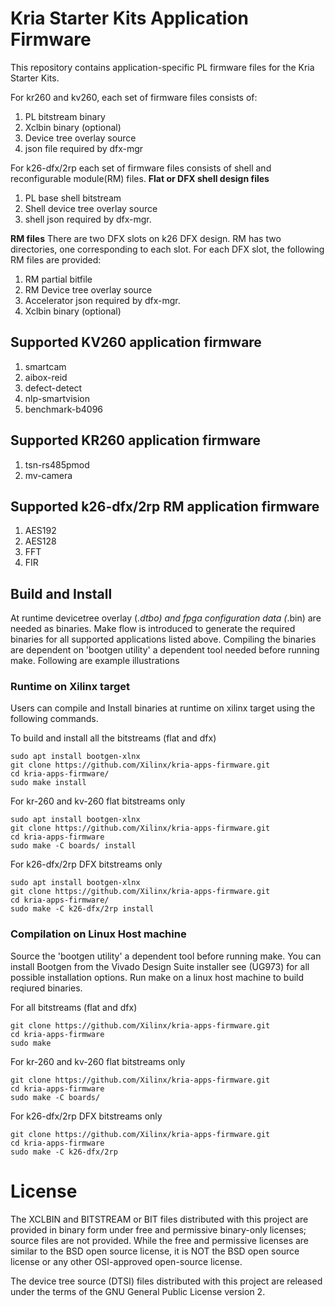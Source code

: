 # Kria Starter Kits Application Firmware

This repository contains application-specific PL firmware files for the Kria
Starter Kits.

For kr260 and kv260, each set of firmware files consists of:
1. PL bitstream binary
2. Xclbin binary (optional)
3. Device tree overlay source
4. json file required by dfx-mgr

For k26-dfx/2rp each set of firmware files consists of shell and reconfigurable module(RM) files.
**Flat or DFX shell design files**
1. PL base shell bitstream
2. Shell device tree overlay source
3. shell json required by dfx-mgr.

**RM files**
There are two DFX slots on k26 DFX design. RM has two directories, one corresponding to each slot.
For each DFX slot, the following RM files are provided:
1. RM partial bitfile
2. RM Device tree overlay source
3. Accelerator json required by dfx-mgr.
4. Xclbin binary (optional)

## Supported KV260 application firmware
1. smartcam
2. aibox-reid
3. defect-detect
4. nlp-smartvision
5. benchmark-b4096

## Supported KR260 application firmware
1. tsn-rs485pmod
2. mv-camera

## Supported k26-dfx/2rp RM application firmware
1. AES192
2. AES128
3. FFT
4. FIR

## Build and Install
At runtime devicetree overlay (*.dtbo) and fpga configuration data (*.bin)
are needed as binaries. Make flow is introduced to generate the required binaries
for all supported applications listed above. Compiling the binaries are dependent
on 'bootgen utility' a dependent tool needed before running make.
Following are example illustrations

### Runtime on Xilinx target

Users can compile and Install binaries at runtime on xilinx target using the
following commands.

To build and install all the bitstreams (flat and dfx)
```
sudo apt install bootgen-xlnx
git clone https://github.com/Xilinx/kria-apps-firmware.git
cd kria-apps-firmware/
sudo make install
```

For kr-260 and kv-260 flat bitstreams only
```
sudo apt install bootgen-xlnx
git clone https://github.com/Xilinx/kria-apps-firmware.git
cd kria-apps-firmware
sudo make -C boards/ install
```

For k26-dfx/2rp DFX bitstreams only
```
sudo apt install bootgen-xlnx
git clone https://github.com/Xilinx/kria-apps-firmware.git
cd kria-apps-firmware/
sudo make -C k26-dfx/2rp install
```

### Compilation on Linux Host machine
Source the 'bootgen utility' a dependent tool before running make. You can install
Bootgen from the Vivado Design Suite installer see (UG973) for all possible
installation options.
Run make on a linux host machine to build reqiured binaries.

For all bitstreams (flat and dfx)
```
git clone https://github.com/Xilinx/kria-apps-firmware.git
cd kria-apps-firmware
sudo make
```

For kr-260 and kv-260 flat bitstreams only
```
git clone https://github.com/Xilinx/kria-apps-firmware.git
cd kria-apps-firmware
sudo make -C boards/
```

For k26-dfx/2rp DFX bitstreams only
```
git clone https://github.com/Xilinx/kria-apps-firmware.git
cd kria-apps-firmware
sudo make -C k26-dfx/2rp
```


# License

The XCLBIN and BITSTREAM or BIT files distributed with this project are
provided in binary form under free and permissive binary-only licenses; source
files are not provided. While the free and permissive licenses are similar to
the BSD open source license, it is NOT the BSD open source license or any other
OSI-approved open-source license.

The device tree source (DTSI) files distributed with this project are
released under the terms of the GNU General Public License version 2.
